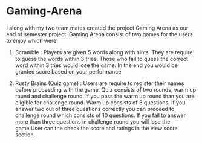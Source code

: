 # Gaming-Arena
I along with my two team mates created the project Gaming Arena as our end of semester project.
Gaming Arena consist of two games for the users to enjoy which were:

1) Scramble : Players are given 5 words along with hints. They are require to guess the words within 3 tries. Those who fail to guess the correct word within 3 tries would lose the game. In the end you would be granted score based on your performance
  
2) Rusty Brains (Quiz game) : Users are require to register their names before proceeding with the game. Quiz consists of two rounds, warm up round and challenge round. If you pass the warm up round than you are eligible for challenge round. Warm up consists of 3 questions. If you answer two out of three questions correctly you can proceed to challenge round which consists of 10 questions. If you fail to answer more than three questions in challenge round you will lose the game.User can the check the score and ratings in the view score section.

